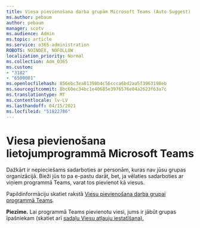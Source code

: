 ```yaml
---
title: Viesa pievienošana darba grupām Microsoft Teams (Auto Suggest)
ms.author: pebaum
author: pebaum
manager: scotv
ms.audience: Admin
ms.topic: article
ms.service: o365-administration
ROBOTS: NOINDEX, NOFOLLOW
localization_priority: Normal
ms.collection: Adm_O365
ms.custom:
- "3182"
- "6500001"
ms.openlocfilehash: 856ebc3ea01398b4c56ccca6bd2aa5f3963198eb
ms.sourcegitcommit: 8bc60ec34bc1e40685e3976576e04a2623f63a7c
ms.translationtype: MT
ms.contentlocale: lv-LV
ms.lasthandoff: 04/15/2021
ms.locfileid: "51822786"
---
```

# <a name="add-a-guest-to-microsoft-teams"></a>Viesa pievienošana lietojumprogrammā Microsoft Teams

Dažkārt ir nepieciešams sadarboties ar personām, kuras nav jūsu grupas organizācijā. Bieži jūs to pa e-pastu darāt, bet, ja vēlaties sadarboties ar viņiem programmā Teams, varat tos pievienot kā viesus.

Papildinformāciju skatiet rakstā [Viesu pievienošana darba grupai programmā Teams](https://support.office.com/article/add-guests-to-a-team-in-teams-fccb4fa6-f864-4508-bdde-256e7384a14f#ID0EAABAAA=Desktop).

**Piezīme.** Lai programmā Teams pievienotu viesi, jums ir jābūt grupas īpašniekam (skatiet arī [sadaļu Viesu atļauju iestatīšana).](https://support.office.com/article/set-guest-permissions-for-channels-in-teams-4756c468-2746-4bfd-a582-736d55fcc169)